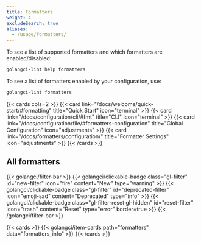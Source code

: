 ```yaml
---
title: Formatters
weight: 4
excludeSearch: true
aliases:
  - /usage/formatters/
---
```


To see a list of supported formatters and which formatters are enabled/disabled:

```bash
golangci-lint help formatters
```

To see a list of formatters enabled by your configuration, use:

```bash
golangci-lint formatters
```

{{< cards cols=2 >}}
    {{< card link="/docs/welcome/quick-start/#formatting" title="Quick Start" icon="terminal" >}}
    {{< card link="/docs/configuration/cli/#fmt" title="CLI" icon="terminal" >}}
    {{< card link="/docs/configuration/file/#formatters-configuration" title="Global Configuration" icon="adjustments" >}}
    {{< card link="/docs/formatters/configuration/" title="Formatter Settings" icon="adjustments" >}}
{{< /cards >}}

## All formatters

{{< golangci/filter-bar >}}
    {{< golangci/clickable-badge class="gl-filter" id="new-filter" icon="fire" content="New" type="warning" >}}
    {{< golangci/clickable-badge class="gl-filter" id="deprecated-filter" icon="emoji-sad" content="Deprecated" type="info" >}}
    {{< golangci/clickable-badge class="gl-filter-reset gl-hidden" id="reset-filter" icon="trash" content="Reset" type="error" border=true >}}
{{< /golangci/filter-bar >}}

{{< cards >}}
    {{< golangci/item-cards path="formatters" data="formatters_info" >}}
{{< /cards >}}
